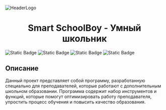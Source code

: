 
![HeaderLogo](https://github.com/andager/smart-schoolboy-project/assets/85036928/32688c98-e02f-4f48-9f50-01cc901404a8)

<h1 align="center"> Smart SchoolBoy - Умный школьник </h1>

![Static Badge](https://img.shields.io/badge/License-Apache%202.0-red?link=http%3A%2F%2Fwww.apache.org%2Flicenses%2F)
![Static Badge](https://img.shields.io/badge/Visual%20Studio%202022-%235C2D91?logo=Visual%20Studio&logoColor=white)
![Static Badge](https://img.shields.io/badge/6.0-%23512BD4?logo=.NET&logoColor=white)
![Static Badge](https://img.shields.io/badge/SQL%20Server%202018-%23CC2927?logo=microsoftsqlserver&logoColor=white)

<h2>Описание</h2>

Данный проект представляет собой программу, разработанную специально для преподавателей, которые работают с дополнительным школьном образовании. Программа содержит набор инструментов и функций, которые помогут оптимизировать работу преподавателя, упростить процесс обучения и повысить качество образования.








